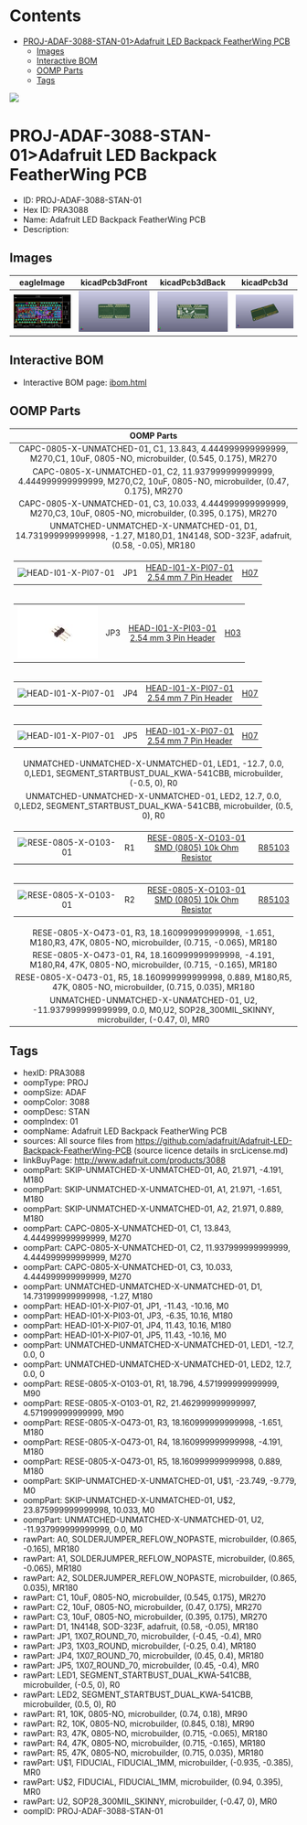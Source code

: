 



Contents
========

* [PROJ-ADAF-3088-STAN-01>Adafruit LED Backpack FeatherWing PCB](#proj-adaf-3088-stan-01adafruit-led-backpack-featherwing-pcb)
	* [Images](#images)
	* [Interactive BOM](#interactive-bom)
	* [OOMP Parts](#oomp-parts)
	* [Tags](#tags)
  
![][im]
# PROJ-ADAF-3088-STAN-01>Adafruit LED Backpack FeatherWing PCB

- ID: PROJ-ADAF-3088-STAN-01
- Hex ID: PRA3088
- Name: Adafruit LED Backpack FeatherWing PCB
- Description: 

## Images
  
  

|eagleImage|kicadPcb3dFront|kicadPcb3dBack|kicadPcb3d|
| :---: | :---: | :---: | :---: |
|[![eagleImage](eagleImage_140.png)](eagleImage_600.png)|[![kicadPcb3dFront](kicadPcb3dFront_140.png)](kicadPcb3dFront_600.png)|[![kicadPcb3dBack](kicadPcb3dBack_140.png)](kicadPcb3dBack_600.png)|[![kicadPcb3d](kicadPcb3d_140.png)](kicadPcb3d_600.png)|

## Interactive BOM

- Interactive BOM page: [ibom.html](kicad/bom/ibom.html)

## OOMP Parts
  

|OOMP Parts|
| :---: |
|CAPC-0805-X-UNMATCHED-01, C1, 13.843, 4.444999999999999, M270,C1, 10uF, 0805-NO, microbuilder, (0.545, 0.175), MR270|
|CAPC-0805-X-UNMATCHED-01, C2, 11.937999999999999, 4.444999999999999, M270,C2, 10uF, 0805-NO, microbuilder, (0.47, 0.175), MR270|
|CAPC-0805-X-UNMATCHED-01, C3, 10.033, 4.444999999999999, M270,C3, 10uF, 0805-NO, microbuilder, (0.395, 0.175), MR270|
|UNMATCHED-UNMATCHED-X-UNMATCHED-01, D1, 14.731999999999998, -1.27, M180,D1, 1N4148, SOD-323F, adafruit, (0.58, -0.05), MR180|
|<table><tr><td>![HEAD-I01-X-PI07-01](https://raw.githubusercontent.com/oomlout/oomlout_OOMP_parts/main/HEAD-I01-X-PI07-01/image_140.jpg)</td><td> JP1</td><td>[HEAD-I01-X-PI07-01<br>2.54 mm 7 Pin Header](https://github.com/oomlout/oomlout_OOMP_parts/tree/main/HEAD-I01-X-PI07-01/)</td><td>[H07](https://github.com/oomlout/oomlout_OOMP_parts/tree/main/HEAD-I01-X-PI07-01/)</td></tr></table>|
|<table><tr><td>![HEAD-I01-X-PI03-01](https://raw.githubusercontent.com/oomlout/oomlout_OOMP_parts/main/HEAD-I01-X-PI03-01/image_140.jpg)</td><td> JP3</td><td>[HEAD-I01-X-PI03-01<br>2.54 mm 3 Pin Header](https://github.com/oomlout/oomlout_OOMP_parts/tree/main/HEAD-I01-X-PI03-01/)</td><td>[H03](https://github.com/oomlout/oomlout_OOMP_parts/tree/main/HEAD-I01-X-PI03-01/)</td></tr></table>|
|<table><tr><td>![HEAD-I01-X-PI07-01](https://raw.githubusercontent.com/oomlout/oomlout_OOMP_parts/main/HEAD-I01-X-PI07-01/image_140.jpg)</td><td> JP4</td><td>[HEAD-I01-X-PI07-01<br>2.54 mm 7 Pin Header](https://github.com/oomlout/oomlout_OOMP_parts/tree/main/HEAD-I01-X-PI07-01/)</td><td>[H07](https://github.com/oomlout/oomlout_OOMP_parts/tree/main/HEAD-I01-X-PI07-01/)</td></tr></table>|
|<table><tr><td>![HEAD-I01-X-PI07-01](https://raw.githubusercontent.com/oomlout/oomlout_OOMP_parts/main/HEAD-I01-X-PI07-01/image_140.jpg)</td><td> JP5</td><td>[HEAD-I01-X-PI07-01<br>2.54 mm 7 Pin Header](https://github.com/oomlout/oomlout_OOMP_parts/tree/main/HEAD-I01-X-PI07-01/)</td><td>[H07](https://github.com/oomlout/oomlout_OOMP_parts/tree/main/HEAD-I01-X-PI07-01/)</td></tr></table>|
|UNMATCHED-UNMATCHED-X-UNMATCHED-01, LED1, -12.7, 0.0, 0,LED1, SEGMENT_STARTBUST_DUAL_KWA-541CBB, microbuilder, (-0.5, 0), R0|
|UNMATCHED-UNMATCHED-X-UNMATCHED-01, LED2, 12.7, 0.0, 0,LED2, SEGMENT_STARTBUST_DUAL_KWA-541CBB, microbuilder, (0.5, 0), R0|
|<table><tr><td>![RESE-0805-X-O103-01](https://raw.githubusercontent.com/oomlout/oomlout_OOMP_parts/main/RESE-0805-X-O103-01/image_140.jpg)</td><td> R1</td><td>[RESE-0805-X-O103-01<br>SMD (0805) 10k Ohm Resistor](https://github.com/oomlout/oomlout_OOMP_parts/tree/main/RESE-0805-X-O103-01/)</td><td>[R85103](https://github.com/oomlout/oomlout_OOMP_parts/tree/main/RESE-0805-X-O103-01/)</td></tr></table>|
|<table><tr><td>![RESE-0805-X-O103-01](https://raw.githubusercontent.com/oomlout/oomlout_OOMP_parts/main/RESE-0805-X-O103-01/image_140.jpg)</td><td> R2</td><td>[RESE-0805-X-O103-01<br>SMD (0805) 10k Ohm Resistor](https://github.com/oomlout/oomlout_OOMP_parts/tree/main/RESE-0805-X-O103-01/)</td><td>[R85103](https://github.com/oomlout/oomlout_OOMP_parts/tree/main/RESE-0805-X-O103-01/)</td></tr></table>|
|RESE-0805-X-O473-01, R3, 18.160999999999998, -1.651, M180,R3, 47K, 0805-NO, microbuilder, (0.715, -0.065), MR180|
|RESE-0805-X-O473-01, R4, 18.160999999999998, -4.191, M180,R4, 47K, 0805-NO, microbuilder, (0.715, -0.165), MR180|
|RESE-0805-X-O473-01, R5, 18.160999999999998, 0.889, M180,R5, 47K, 0805-NO, microbuilder, (0.715, 0.035), MR180|
|UNMATCHED-UNMATCHED-X-UNMATCHED-01, U2, -11.937999999999999, 0.0, M0,U2, SOP28_300MIL_SKINNY, microbuilder, (-0.47, 0), MR0|

## Tags

- hexID: PRA3088
- oompType: PROJ
- oompSize: ADAF
- oompColor: 3088
- oompDesc: STAN
- oompIndex: 01
- oompName: Adafruit LED Backpack FeatherWing PCB
- sources: All source files from https://github.com/adafruit/Adafruit-LED-Backpack-FeatherWing-PCB (source licence details in srcLicense.md)
- linkBuyPage: http://www.adafruit.com/products/3088
- oompPart: SKIP-UNMATCHED-X-UNMATCHED-01, A0, 21.971, -4.191, M180
- oompPart: SKIP-UNMATCHED-X-UNMATCHED-01, A1, 21.971, -1.651, M180
- oompPart: SKIP-UNMATCHED-X-UNMATCHED-01, A2, 21.971, 0.889, M180
- oompPart: CAPC-0805-X-UNMATCHED-01, C1, 13.843, 4.444999999999999, M270
- oompPart: CAPC-0805-X-UNMATCHED-01, C2, 11.937999999999999, 4.444999999999999, M270
- oompPart: CAPC-0805-X-UNMATCHED-01, C3, 10.033, 4.444999999999999, M270
- oompPart: UNMATCHED-UNMATCHED-X-UNMATCHED-01, D1, 14.731999999999998, -1.27, M180
- oompPart: HEAD-I01-X-PI07-01, JP1, -11.43, -10.16, M0
- oompPart: HEAD-I01-X-PI03-01, JP3, -6.35, 10.16, M180
- oompPart: HEAD-I01-X-PI07-01, JP4, 11.43, 10.16, M180
- oompPart: HEAD-I01-X-PI07-01, JP5, 11.43, -10.16, M0
- oompPart: UNMATCHED-UNMATCHED-X-UNMATCHED-01, LED1, -12.7, 0.0, 0
- oompPart: UNMATCHED-UNMATCHED-X-UNMATCHED-01, LED2, 12.7, 0.0, 0
- oompPart: RESE-0805-X-O103-01, R1, 18.796, 4.571999999999999, M90
- oompPart: RESE-0805-X-O103-01, R2, 21.462999999999997, 4.571999999999999, M90
- oompPart: RESE-0805-X-O473-01, R3, 18.160999999999998, -1.651, M180
- oompPart: RESE-0805-X-O473-01, R4, 18.160999999999998, -4.191, M180
- oompPart: RESE-0805-X-O473-01, R5, 18.160999999999998, 0.889, M180
- oompPart: SKIP-UNMATCHED-X-UNMATCHED-01, U$1, -23.749, -9.779, M0
- oompPart: SKIP-UNMATCHED-X-UNMATCHED-01, U$2, 23.875999999999998, 10.033, M0
- oompPart: UNMATCHED-UNMATCHED-X-UNMATCHED-01, U2, -11.937999999999999, 0.0, M0
- rawPart: A0, SOLDERJUMPER_REFLOW_NOPASTE, microbuilder, (0.865, -0.165), MR180
- rawPart: A1, SOLDERJUMPER_REFLOW_NOPASTE, microbuilder, (0.865, -0.065), MR180
- rawPart: A2, SOLDERJUMPER_REFLOW_NOPASTE, microbuilder, (0.865, 0.035), MR180
- rawPart: C1, 10uF, 0805-NO, microbuilder, (0.545, 0.175), MR270
- rawPart: C2, 10uF, 0805-NO, microbuilder, (0.47, 0.175), MR270
- rawPart: C3, 10uF, 0805-NO, microbuilder, (0.395, 0.175), MR270
- rawPart: D1, 1N4148, SOD-323F, adafruit, (0.58, -0.05), MR180
- rawPart: JP1, 1X07_ROUND_70, microbuilder, (-0.45, -0.4), MR0
- rawPart: JP3, 1X03_ROUND, microbuilder, (-0.25, 0.4), MR180
- rawPart: JP4, 1X07_ROUND_70, microbuilder, (0.45, 0.4), MR180
- rawPart: JP5, 1X07_ROUND_70, microbuilder, (0.45, -0.4), MR0
- rawPart: LED1, SEGMENT_STARTBUST_DUAL_KWA-541CBB, microbuilder, (-0.5, 0), R0
- rawPart: LED2, SEGMENT_STARTBUST_DUAL_KWA-541CBB, microbuilder, (0.5, 0), R0
- rawPart: R1, 10K, 0805-NO, microbuilder, (0.74, 0.18), MR90
- rawPart: R2, 10K, 0805-NO, microbuilder, (0.845, 0.18), MR90
- rawPart: R3, 47K, 0805-NO, microbuilder, (0.715, -0.065), MR180
- rawPart: R4, 47K, 0805-NO, microbuilder, (0.715, -0.165), MR180
- rawPart: R5, 47K, 0805-NO, microbuilder, (0.715, 0.035), MR180
- rawPart: U$1, FIDUCIAL, FIDUCIAL_1MM, microbuilder, (-0.935, -0.385), MR0
- rawPart: U$2, FIDUCIAL, FIDUCIAL_1MM, microbuilder, (0.94, 0.395), MR0
- rawPart: U2, SOP28_300MIL_SKINNY, microbuilder, (-0.47, 0), MR0
- oompID: PROJ-ADAF-3088-STAN-01



[im]: kicadPcb3d_450.png
